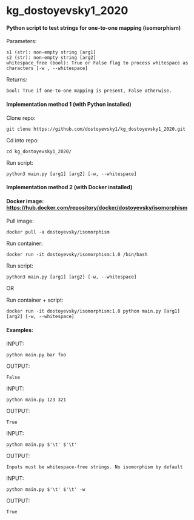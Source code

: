 # kg_dostoyevsky1_2020
#### Python script to test strings for one-to-one mapping (isomorphism)

Parameters:

	s1 (str): non-empty string [arg1]
	s2 (str): non-empty string [arg2]
	whitespace_free (bool): True or False flag to process whitespace as characters [-w , --whitespace]

Returns:

	bool: True if one-to-one mapping is present, False otherwise.

#### Implementation method 1 (with Python installed)

Clone repo:
```
git clone https://github.com/dostoyevsky1/kg_dostoyevsky1_2020.git
```

Cd into repo:
```
cd kg_dostoyevsky1_2020/
```

Run script:
```
python3 main.py [arg1] [arg2] [-w, --whitespace]
```


#### Implementation method 2 (with Docker installed)
#### Docker image: https://hub.docker.com/repository/docker/dostoyevsky/isomorphism

Pull image:
```
docker pull -a dostoyevsky/isomorphism
```

Run container:
```
docker run -it dostoyevsky/isomorphism:1.0 /bin/bash
```

Run script:
```
python3 main.py [arg1] [arg2] [-w, --whitespace]
```

OR

Run container + script:
```
docker run -it dostoyevsky/isomorphism:1.0 python main.py [arg1] [arg2] [-w, --whitespace]
```

#### Examples:

INPUT:
```
python main.py bar foo
```
OUTPUT:
```
False
```

INPUT:
```
python main.py 123 321
```
OUTPUT:
```
True
```

INPUT:
```
python main.py $'\t' $'\t'
```
OUTPUT:
```
Inputs must be whitespace-free strings. No isomorphism by default
```

INPUT:
```
python main.py $'\t' $'\t' -w
```
OUTPUT:
```
True
```
